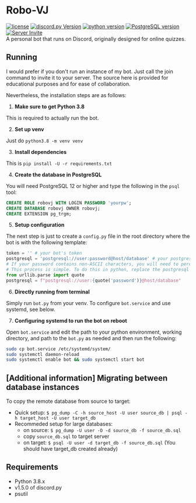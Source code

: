 # Robo-VJ
[![license](https://img.shields.io/github/license/darthshittious/Robo-VJ)](https://www.mozilla.org/en-US/MPL/2.0/)
[![discord.py Version](https://img.shields.io/badge/discord.py-1.5.0-blue)](https://github.com/Rapptz/discord.py)
[![python version](https://img.shields.io/badge/python-3.8-blue)](https://www.python.org/downloads/release/python-386/)
[![PostgreSQL version](https://img.shields.io/badge/psql-12|13-blue)](https://www.postgresql.org/download/)
[![Server Invite](https://discord.com/api/guilds/746769944774967440/embed.png)](https://discord.gg/rqgRyF8) \
A personal bot that runs on Discord, originally designed for online quizzes.

## Running

I would prefer if you don't run an instance of my bot. Just call the join command to invite it to your server. The source here is provided for educational purposes and for ease of collaboration.

Nevertheless, the installation steps are as follows:

1. **Make sure to get Python 3.8**

This is required to actually run the bot.

2. **Set up venv**

Just do `python3.8 -m venv venv`

3. **Install dependencies**

This is `pip install -U -r requirements.txt`

4. **Create the database in PostgreSQL**

You will need PostgreSQL 12 or higher and type the following
in the `psql` tool:

```sql
CREATE ROLE robovj WITH LOGIN PASSWORD 'yourpw';
CREATE DATABASE robovj OWNER robovj;
CREATE EXTENSION pg_trgm;
```

5. **Setup configuration**

The next step is just to create a `config.py` file in the root directory where
the bot is with the following template:

```py
token = '' # your bot's token
postgresql = 'postgresql://user:password@host/database' # your postgresql info from above.
# If your password contains non-ASCII characters, you will need to percent encode it.
# This process is simple. To do this in python, replace the postgresql declaration in your config.py with these lines
from urllib.parse import quote
postgresql = f"postgresql://user:{quote('password')}@host/database"
```

6. **Directly running from terminal**

Simply run `bot.py` from your venv. To configure `bot.service` and use systemd, see below.

7. **Configuring systemd to run the bot on reboot**

Open `bot.service` and edit the path to your python environment, working directory, and path to the `bot.py` as needed and then run the following: 
```sh
sudo cp bot.service /etc/systemd/system/
sudo systemctl daemon-reload
sudo systemctl enable bot && sudo systemctl start bot
```


## [Additional information] Migrating between database instances

To copy the remote database from source to target:
  - Quick setup: `$ pg_dump -C -h source_host -U user source_db | psql -h target_host -U user target_db`
  - Recommeded setup for large databases:
    - on source: `$ pg_dump -U user -O -d source_db -f source_db.sql`
    - copy `source_db.sql` to target server
    - on target: `$ psql -U user -d target_db -f source_db.sql` (You should have target_db created already)


## Requirements

- Python 3.8.x
- v1.5.0 of discord.py
- psutil
